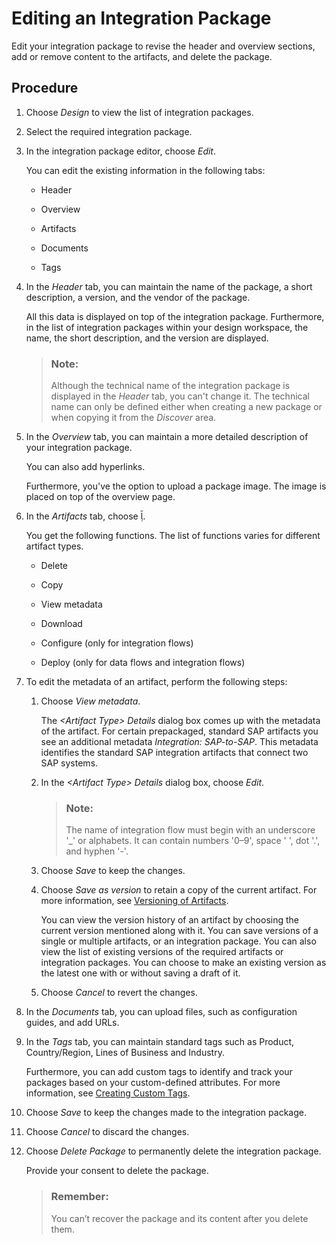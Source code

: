 <!-- loio155164dc8f074ea2a47bd3dba4bf8544 -->

<link rel="stylesheet" type="text/css" href="../css/sap-icons.css"/>

# Editing an Integration Package

Edit your integration package to revise the header and overview sections, add or remove content to the artifacts, and delete the package.



## Procedure

1.  Choose *Design* to view the list of integration packages.

2.  Select the required integration package.

3.  In the integration package editor, choose *Edit*.

    You can edit the existing information in the following tabs:

    -   Header

    -   Overview

    -   Artifacts

    -   Documents

    -   Tags


4.  In the *Header* tab, you can maintain the name of the package, a short description, a version, and the vendor of the package.

    All this data is displayed on top of the integration package. Furthermore, in the list of integration packages within your design workspace, the name, the short description, and the version are displayed.

    > ### Note:  
    > Although the technical name of the integration package is displayed in the *Header* tab, you can't change it. The technical name can only be defined either when creating a new package or when copying it from the *Discover* area.

5.  In the *Overview* tab, you can maintain a more detailed description of your integration package.

    You can also add hyperlinks.

    Furthermore, you've the option to upload a package image. The image is placed on top of the overview page.

6.  In the *Artifacts* tab, choose <span class="SAP-icons"></span>.

    You get the following functions. The list of functions varies for different artifact types.

    -   Delete

    -   Copy

    -   View metadata

    -   Download

    -   Configure \(only for integration flows\)

    -   Deploy \(only for data flows and integration flows\)


7.  To edit the metadata of an artifact, perform the following steps:

    1.  Choose *View metadata*.

        The *<Artifact Type\> Details* dialog box comes up with the metadata of the artifact. For certain prepackaged, standard SAP artifacts you see an additional metadata *Integration: SAP-to-SAP*. This metadata identifies the standard SAP integration artifacts that connect two SAP systems.

    2.  In the *<Artifact Type\> Details* dialog box, choose *Edit*.

        > ### Note:  
        > The name of integration flow must begin with an underscore '\_' or alphabets. It can contain numbers '0–9', space ' ', dot '.', and hyphen '-'.

    3.  Choose *Save* to keep the changes.

    4.  Choose *Save as version* to retain a copy of the current artifact. For more information, see [Versioning of Artifacts](versioning-of-artifacts-cb536a3.md).

        You can view the version history of an artifact by choosing the current version mentioned along with it. You can save versions of a single or multiple artifacts, or an integration package. You can also view the list of existing versions of the required artifacts or integration packages. You can choose to make an existing version as the latest one with or without saving a draft of it.

    5.  Choose *Cancel* to revert the changes.


8.  In the *Documents* tab, you can upload files, such as configuration guides, and add URLs.

9.  In the *Tags* tab, you can maintain standard tags such as Product, Country/Region, Lines of Business and Industry.

    Furthermore, you can add custom tags to identify and track your packages based on your custom-defined attributes. For more information, see [Creating Custom Tags](creating-custom-tags-71c0448.md).

10. Choose *Save* to keep the changes made to the integration package.

11. Choose *Cancel* to discard the changes.

12. Choose *Delete Package* to permanently delete the integration package.

    Provide your consent to delete the package.

    > ### Remember:  
    > You can’t recover the package and its content after you delete them.


